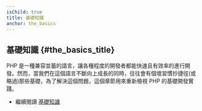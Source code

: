 ```yaml
---
isChild: true
title: 基礎知識 
anchor: the_basics
---
```


## 基礎知識 {#the_basics_title}

PHP 是一種兼容並蓄的語言，讓各種程度的開發者都能快速且有效率的進行開發。然而，當我們在這個語言不斷向上成長的同時，往往會有個壞習慣抄捷徑(或略過)那些基礎，為了解決這個問題，這個章節用來重新檢視 PHP 的基礎開發實踐。

* 繼續閱讀 [基礎知識](/pages/The-Basics.html)
